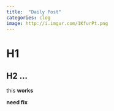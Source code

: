 ```yaml
---
title:  "Daily Post"
categories: clog
image: http://i.imgur.com/1KfurPt.png
---
```


# H1
## H2 ...

this **works**

__need fix__

